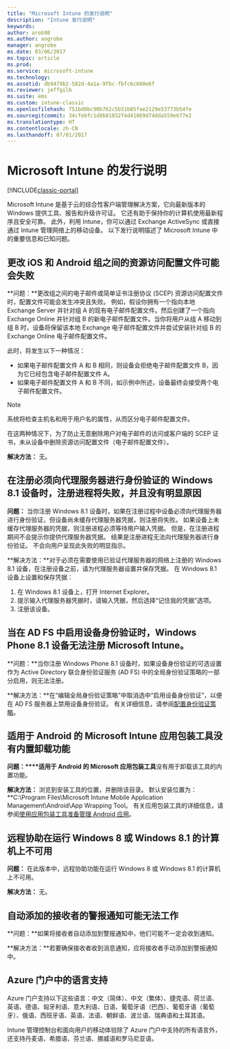 ```yaml
---
title: "Microsoft Intune 的发行说明"
description: "Intune 发行说明"
keywords: 
author: arob98
ms.author: angrobe
manager: angrobe
ms.date: 03/06/2017
ms.topic: article
ms.prod: 
ms.service: microsoft-intune
ms.technology: 
ms.assetid: db9479b2-582d-4a1a-9fbc-fbfc6c680e6f
ms.reviewer: jeffgilb
ms.suite: ems
ms.custom: intune-classic
ms.openlocfilehash: 751bd0bc90b762c5b51b85fae2129e53773b54fe
ms.sourcegitcommit: 34cfebfc1d8b81032f4d41869d74dda559e677e2
ms.translationtype: HT
ms.contentlocale: zh-CN
ms.lasthandoff: 07/01/2017
---
```

# <a name="release-notes-for-microsoft-intune"></a>Microsoft Intune 的发行说明

[!INCLUDE[classic-portal](../includes/classic-portal.md)]

Microsoft Intune 是基于云的综合性客户端管理解决方案，它向最新版本的 Windows 提供工具、报告和升级许可证。 它还有助于保持你的计算机使用最新程序且安全可靠。 此外，利用 Intune，你可以通过 Exchange ActiveSync 或直接通过 Intune 管理网络上的移动设备。 以下发行说明描述了 Microsoft Intune 中的重要信息和已知问题。

<!-- 3-6-17: customer asked if this is still current; Stacie asked Chris Baldwin about it. Chris said it's a Samsung issue, but that he hasn't heard any reports about it for months, so he suggested that I share that with the customer and remove this item from the release notes. I'm only going to comment it out in case it resurfaces.
## Android users can’t send email when conditional access for Exchange Online is implemented

**Issue:** Users running Samsung Android 5.1.1 and later on their devices can't send email when conditional access for Exchange Online has been set up. Samsung acknowledges that the issue is in its built-in email client in Android 5.1.1 and later, and is investigating a fix.

**Workaround 1:** Advise users to use the Outlook app for Android.

**Workaround 2:** To let affected users send email, you can follow these steps:

1. Put each affected user in a security group in the “exempted groups” section of the conditional access policy for Exchange Online.
2. Let the user temporarily sync email on the built-in email client.
3. Remove the affected user from the exempted group, and confirm that the user can now send email.

Microsoft will continue to work closely with Samsung on a fix or additional workarounds.
-->


## <a name="changing-resource-access-profiles-between-groups-for-ios-and-android-might-fail"></a>更改 iOS 和 Android 组之间的资源访问配置文件可能会失败
**问题：**更改组之间的电子邮件或简单证书注册协议 (SCEP) 资源访问配置文件时，配置文件可能会发生冲突且失败。 例如，假设你拥有一个指向本地 Exchange Server 并针对组 A 的现有电子邮件配置文件。然后创建了一个指向 Exchange Online 并针对组 B 的新电子邮件配置文件。当你将用户从组 A 移动到组 B 时，设备将保留该本地 Exchange 电子邮件配置文件并尝试安装针对组 B 的 Exchange Online 电子邮件配置文件。

此时，将发生以下一种情况： 
* 如果电子邮件配置文件 A 和 B 相同，则设备会拒绝电子邮件配置文件 B，因为它已经包含电子邮件配置文件 A。
* 如果电子邮件配置文件 A 和 B 不同，如示例中所述，设备最终会接受两个电子邮件配置文件。

> [!NOTE]
> 系统将检查主机名和用于用户名的属性，从而区分电子邮件配置文件。

在这两种情况下，为了防止无意删除用户对电子邮件的访问或客户端的 SCEP 证书，未从设备中删除资源访问配置文件（电子邮件配置文件）。

**解决方法：** 无。

## <a name="when-you-enroll-a-windows-81-device-that-must-authenticate-to-a-proxy-server-the-enrollment-process-fails-with-no-visible-cause"></a>在注册必须向代理服务器进行身份验证的 Windows 8.1 设备时，注册进程将失败，并且没有明显原因
**问题：** 当你注册 Windows 8.1 设备时，如果在注册过程中设备必须向代理服务器进行身份验证，但设备尚未缓存代理服务器凭据，则注册将失败。 如果设备上未缓存代理服务器的凭据，则注册进程必须等待用户输入凭据。 但是，在注册进程期间不会提示你提供代理服务器凭据。 结果是注册进程无法向代理服务器进行身份验证。 不会向用户呈现此失败的明显指示。

**解决方法：**对于必须在需要使用已验证代理服务器的网络上注册的 Windows 8.1 设备，在注册设备之前，请为代理服务器设置并保存凭据。 在 Windows 8.1 设备上设置和保存凭据：

1.  在 Windows 8.1 设备上，打开 Internet Explorer。
2.  提示输入代理服务器凭据时，请输入凭据，然后选择“记住我的凭据”选项。
3.  注册该设备。

## <a name="windows-phone-81-devices-fail-to-enroll-with-microsoft-intune-when-device-authentication-is-enabled-in-ad-fs"></a>当在 AD FS 中启用设备身份验证时，Windows Phone 8.1 设备无法注册 Microsoft Intune。
**问题：**当你注册 Windows Phone 8.1 设备时，如果设备身份验证的可选设置作为 Active Directory 联合身份验证服务 (AD FS) 中的全局身份验证策略的一部分启用，则无法注册。

**解决方法：**在“编辑全局身份验证策略”中取消选中“启用设备身份验证”，以便在 AD FS 服务器上禁用设备身份验证。 有关详细信息，请参阅[配置身份验证策略](http://technet.microsoft.com/library/dn486781.aspx)。


## <a name="microsoft-intune-app-wrapping-tool-for-android-has-no-built-in-uninstall-capability"></a>适用于 Android 的 Microsoft Intune 应用包装工具没有内置卸载功能
**问题：****适用于 Android 的 Microsoft 应用包装工具**没有用于卸载该工具的内置功能。

**解决方法：** 浏览到安装工具的位置，并删除该目录。 默认安装位置为：**C:\Program Files\Microsoft Intune Mobile Application Management\Android\App Wrapping Tool。 有关应用包装工具的详细信息，请参阅[使用应用包装工具准备管理 Android 应用](/intune/app-wrapper-prepare-android)。

## <a name="remote-assistance-is-not-available-on-computers-that-run-windows-8-or-windows-81"></a>远程协助在运行 Windows 8 或 Windows 8.1 的计算机上不可用
**问题：** 在此版本中，远程协助功能在运行 Windows 8 或 Windows 8.1 的计算机上不可用。

**解决方法：** 无。

## <a name="alert-notifications-for-recipients-that-are-automatically-added-might-not-work"></a>自动添加的接收者的警报通知可能无法工作
**问题：**如果将接收者自动添加到警报通知中，他们可能不一定会收到通知。

**解决方法：**若要确保接收者收到消息通知，应将接收者手动添加到警报通知中。

## <a name="language-support-in-the-azure-portal"></a>Azure 门户中的语言支持
Azure 门户支持以下这些语言：中文（简体）、中文（繁体）、捷克语、荷兰语、英语、德语、匈牙利语、意大利语、日语、葡萄牙语（巴西）、葡萄牙语（葡萄牙）、俄语、西班牙语、英语、法语、朝鲜语、波兰语、瑞典语和土耳其语。

Intune 管理控制台和面向用户的移动体验除了 Azure 门户中支持的所有语言外，还支持丹麦语、希腊语、芬兰语、挪威语和罗马尼亚语。
